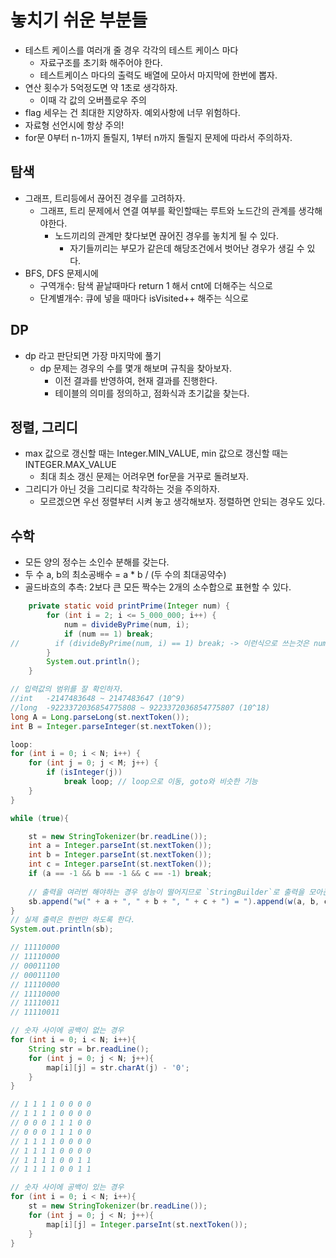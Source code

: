 # 놓치기 쉬운 부분들

- 테스트 케이스를 여러개 줄 경우 각각의 테스트 케이스 마다
  - 자료구조를 초기화 해주어야 한다.
  - 테스트케이스 마다의 출력도 배열에 모아서 마지막에 한번에 뽑자.
- 연산 횟수가 5억정도면 약 1초로 생각하자.
  - 이때 각 값의 오버플로우 주의
- flag 세우는 건 최대한 지양하자. 예외사항에 너무 위험하다.
- 자료형 선언시에 항상 주의!
- for문 0부터 n-1까지 돌릴지, 1부터 n까지 돌릴지 문제에 따라서 주의하자.

## 탐색
- 그래프, 트리등에서 끊어진 경우를 고려하자.
  - 그래프, 트리 문제에서 연결 여부를 확인할때는 루트와 노드간의 관계를 생각해야한다.
    - 노드끼리의 관계만 찾다보면 끊어진 경우를 놓치게 될 수 있다.
      - 자기들끼리는 부모가 같은데 해당조건에서 벗어난 경우가 생길 수 있다.
- BFS, DFS 문제시에
  - 구역개수: 탐색 끝날때마다 return 1 해서 cnt에 더해주는 식으로
  - 단계별개수: 큐에 넣을 때마다 isVisited++ 해주는 식으로

## DP
- dp 라고 판단되면 가장 마지막에 풀기
  - dp 문제는 경우의 수를 몇개 해보며 규칙을 찾아보자.
    - 이전 결과를 반영하여, 현재 결과를 진행한다.
    - 테이블의 의미를 정의하고, 점화식과 초기값을 찾는다.

## 정렬, 그리디
- max 값으로 갱신할 때는 Integer.MIN_VALUE, min 값으로 갱신할 때는 INTEGER.MAX_VALUE
  - 최대 최소 갱신 문제는 어려우면 for문을 거꾸로 돌려보자.
- 그리디가 아닌 것을 그리디로 착각하는 것을 주의하자.
  - 모르겠으면 우선 정렬부터 시켜 놓고 생각해보자. 정렬하면 안되는 경우도 있다.

## 수학
- 모든 양의 정수는 소인수 분해를 갖는다.
- 두 수 a, b의 최소공배수 = a * b / (두 수의 최대공약수)
- 골드바흐의 추측: 2보다 큰 모든 짝수는 2개의 소수합으로 표현할 수 있다.


```java
    private static void printPrime(Integer num) {
        for (int i = 2; i <= 5_000_000; i++) {
            num = divideByPrime(num, i);
            if (num == 1) break;
//        if (divideByPrime(num, i) == 1) break; -> 이런식으로 쓰는것은 num값의 갱신을 막는다.
        }
        System.out.println();
    }
```

```java
// 입력값의 범위를 잘 확인하자.
//int	-2147483648 ~ 2147483647 (10^9)
//long	-9223372036854775808 ~ 9223372036854775807 (10^18)
long A = Long.parseLong(st.nextToken());
int B = Integer.parseInteger(st.nextToken());
```

```java
loop:
for (int i = 0; i < N; i++) {
    for (int j = 0; j < M; j++) {
        if (isInteger(j))
            break loop; // loop으로 이동, goto와 비슷한 기능
    }
}
```

```java
while (true){

    st = new StringTokenizer(br.readLine());
    int a = Integer.parseInt(st.nextToken());
    int b = Integer.parseInt(st.nextToken());
    int c = Integer.parseInt(st.nextToken());
    if (a == -1 && b == -1 && c == -1) break;
    
    // 출력을 여러번 해야하는 경우 성능이 떨어지므로 `StringBuilder`로 출력을 모아준뒤
    sb.append("w(" + a + ", " + b + ", " + c + ") = ").append(w(a, b, c)).append('\n');
}
// 실제 출력은 한번만 하도록 한다.
System.out.println(sb);
```

```java
// 11110000
// 11110000
// 00011100
// 00011100
// 11110000
// 11110000
// 11110011
// 11110011

// 숫자 사이에 공백이 없는 경우 
for (int i = 0; i < N; i++){
    String str = br.readLine();
    for (int j = 0; j < N; j++){
        map[i][j] = str.charAt(j) - '0';
    }
}

// 1 1 1 1 0 0 0 0
// 1 1 1 1 0 0 0 0
// 0 0 0 1 1 1 0 0
// 0 0 0 1 1 1 0 0
// 1 1 1 1 0 0 0 0
// 1 1 1 1 0 0 0 0
// 1 1 1 1 0 0 1 1
// 1 1 1 1 0 0 1 1

// 숫자 사이에 공백이 있는 경우
for (int i = 0; i < N; i++){
    st = new StringTokenizer(br.readLine());
    for (int j = 0; j < N; j++){
        map[i][j] = Integer.parseInt(st.nextToken());
    }
}
```